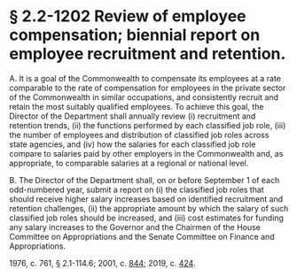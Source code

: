 # § 2.2-1202 Review of employee compensation; biennial report on employee recruitment and retention.

<p>A. It is a goal of the Commonwealth to compensate its employees at a rate comparable to the rate of compensation for employees in the private sector of the Commonwealth in similar occupations, and consistently recruit and retain the most suitably qualified employees. To achieve this goal, the Director of the Department shall annually review (i) recruitment and retention trends, (ii) the functions performed by each classified job role, (iii) the number of employees and distribution of classified job roles across state agencies, and (iv) how the salaries for each classified job role compare to salaries paid by other employers in the Commonwealth and, as appropriate, to comparable salaries at a regional or national level.</p><p>B. The Director of the Department shall, on or before September 1 of each odd-numbered year, submit a report on (i) the classified job roles that should receive higher salary increases based on identified recruitment and retention challenges, (ii) the appropriate amount by which the salary of such classified job roles should be increased, and (iii) cost estimates for funding any salary increases to the Governor and the Chairmen of the House Committee on Appropriations and the Senate Committee on Finance and Appropriations.</p><p>1976, c. 761, § 2.1-114.6; 2001, c. <a href='http://lis.virginia.gov/cgi-bin/legp604.exe?011+ful+CHAP0844'>844</a>; 2019, c. <a href='http://lis.virginia.gov/cgi-bin/legp604.exe?191+ful+CHAP0424'>424</a>.</p>